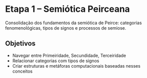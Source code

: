 # Etapa 1 – Semiótica Peirceana

Consolidação dos fundamentos da semiótica de Peirce: categorias fenomenológicas, tipos de signos e processos de semiose.

## Objetivos
- Navegar entre Primeiridade, Secundidade, Terceiridade
- Relacionar categorias com tipos de signos
- Criar estruturas e metáforas computacionais baseadas nesses conceitos

